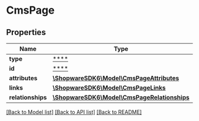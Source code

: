 # CmsPage

## Properties
Name | Type | Description | Notes
------------ | ------------- | ------------- | -------------
**type** | [****](.md) |  | [optional] 
**id** | [****](.md) |  | [optional] 
**attributes** | [**\ShopwareSDK6\Model\CmsPageAttributes**](CmsPageAttributes.md) |  | [optional] 
**links** | [**\ShopwareSDK6\Model\CmsPageLinks**](CmsPageLinks.md) |  | [optional] 
**relationships** | [**\ShopwareSDK6\Model\CmsPageRelationships**](CmsPageRelationships.md) |  | [optional] 

[[Back to Model list]](../../README.md#documentation-for-models) [[Back to API list]](../../README.md#documentation-for-api-endpoints) [[Back to README]](../../README.md)

